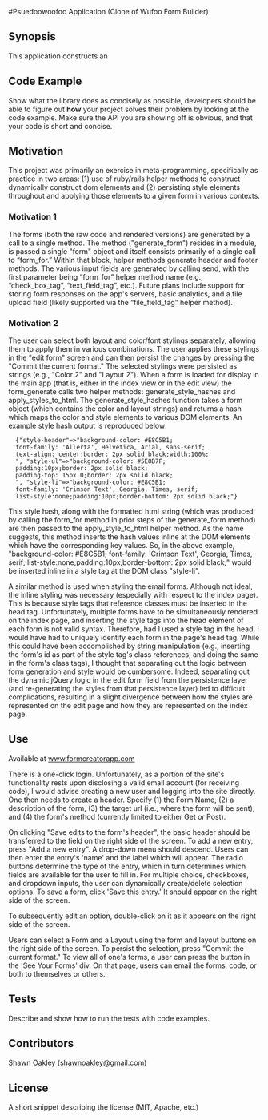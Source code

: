 #Psuedoowoofoo Application (Clone of Wufoo Form Builder)

## Synopsis

This application constructs an

## Code Example

Show what the library does as concisely as possible, developers should be able to figure out **how** your project solves their problem by looking at the code example. Make sure the API you are showing off is obvious, and that your code is short and concise.

## Motivation

This project was primarily an exercise in meta-programming, specifically as practice in two areas: (1) use of ruby/rails helper methods to construct dynamically construct dom elements and (2) persisting style elements throughout and applying those elements to a given form in various contexts.

### Motivation 1

The forms (both the raw code and rendered versions) are generated by a call to a single method.   The method ("generate\_form") resides in a module, is passed a single "form" object and itself consists primarily of a single call to “form\_for.”  Within that block, helper methods generate header and footer methods.  The various input fields are generated by calling send, with the first parameter being “form\_for” helper method name (e.g., “check\_box\_tag”, “text\_field\_tag”, etc.).   Future plans include support for storing form responses on the app's servers, basic analytics, and a file upload field (likely supported via the “file\_field\_tag” helper method).

### Motivation 2

The user can select both layout and color/font stylings separately, allowing them to apply them in various combinations.  The user applies these stylings in the "edit form" screen and can then persist the changes by pressing the "Commit the current format."  The selected stylings were persisted as strings (e.g., "Color 2" and "Layout 2").  When a form is loaded for display in the main app (that is, either in the index view or in the edit view) the form\_generate calls two helper methods: generate\_style\_hashes and apply\_styles\_to\_html.  The generate\_style\_hashes function takes a form object (which contains the color and layout strings) and returns a hash which maps the color and style elements to various DOM elements.  An example style hash output is reproduced below:

      {"style-header"=>"background-color: #E8C5B1;
      font-family: 'Allerta', Helvetica, Arial, sans-serif;
      text-align: center;border: 2px solid black;width:100%;
      ", "style-ul"=>"background-color: #5E8B7F;
      padding:10px;border: 2px solid black;
      padding-top: 15px 0;border: 2px solid black;
      ", "style-li"=>"background-color: #E8C5B1;
      font-family: 'Crimson Text', Georgia, Times, serif;
      list-style:none;padding:10px;border-bottom: 2px solid black;"}

This style hash, along with the formatted html string (which was produced by calling the form\_for method in prior steps of the generate\_form method) are then passed to the apply\_style\_to\_html helper method.  As the name suggests, this method inserts the hash values inline at the DOM elements which have the corresponding key values.  So, in the above example, "background-color: #E8C5B1; font-family: 'Crimson Text', Georgia, Times, serif; list-style:none;padding:10px;border-bottom: 2px solid black;" would be inserted inline in a style tag at the DOM class "style-li".

A similar method is used when styling the email forms.  Although not ideal, the inline styling was necessary (especially with respect to the index page).  This is because style tags that reference classes must be inserted in the head tag.  Unfortunately, multiple forms have to be simultaneously rendered on the index page, and inserting the style tags into the head element of each form is not valid syntax.  Therefore, had I used a style tag in the head, I would have had to uniquely identify each form in the page's head tag.  While this could have been accomplished by string manipulation (e.g., inserting the form's id as part of the style tag's class references, and doing the same in the form's class tags), I thought that separating out the logic between form generation and style would be cumbersome.  Indeed, separating out the dynamic jQuery logic in the edit form field from the persistence layer (and re-generating the styles from that persistence layer) led to difficult complications, resulting in a slight divergence between how the styles are represented on the edit page and how they are represented on the index page.

## Use

Available at www.formcreatorapp.com

There is a one-click login.  Unfortunately, as a portion of the site's functionality rests upon disclosing a valid email account (for receiving code), I would advise creating a new user and logging into the site directly.  One then needs to create a header.  Specify (1) the Form Name, (2) a description of the form, (3) the target url (i.e., where the form will be sent), and (4) the form's method (currently limited to either Get or Post).

On clicking "Save edits to the form's header", the basic header should be transferred to the field on the right side of the screen.  To add a new entry, press "Add a new entry".  A drop-down menu should descend.  Users can then enter the entry's 'name' and the label which will appear.  The radio buttons determine the type of the entry, which in turn determines which fields are available for the user to fill in.  For multiple choice, checkboxes, and dropdown inputs, the user can dynamically create/delete selection options. To save a form, click 'Save this entry.'  It should appear on the right side of the screen.

To subsequently edit an option, double-click on it as it appears on the right side of the screen.

Users can select a Form and a Layout using the form and layout buttons on the right side of the screen.  To persist the selection, press "Commit the current format."  To view all of one's forms, a user can press the button in the 'See Your Forms' div.  On that page, users can email the forms, code, or both to themselves or others.


## Tests

Describe and show how to run the tests with code examples.

## Contributors

Shawn Oakley (shawnoakley@gmail.com)

## License

A short snippet describing the license (MIT, Apache, etc.)